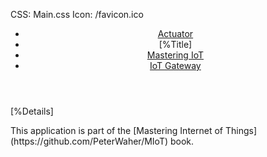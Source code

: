 ﻿CSS: Main.css
Icon: /favicon.ico

<header id="header">
<nav>

* [Actuator](/Index.md)
* [%Title]
* [Mastering IoT](https://github.com/PeterWaher/MIoT)
* [IoT Gateway](https://github.com/PeterWaher/IoTGateway)

</nav>
</header>
<main>

[%Details]

</main>

<footer>
This application is part of the [Mastering Internet of Things](https://github.com/PeterWaher/MIoT) book.
</footer>
